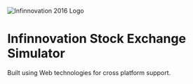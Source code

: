 ![Infinnovation 2016 Logo](https://s17.postimg.org/oovz3wp33/beveled_logo_transparent.png)
# Infinnovation Stock Exchange Simulator
Built using Web technologies for cross platform support.
